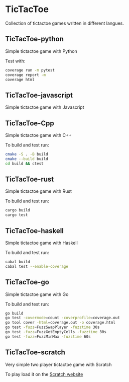 # TicTacToe
Collection of tictactoe games written in different langues.


## TicTacToe-python
Simple tictactoe game with Python

Test with:
```bash
coverage run -m pytest
coverage report -m
coverage html
```

## TicTacToe-javascript
Simple tictactoe game with Javascript

## TicTacToe-Cpp
Simple tictactoe game with C++

To build and test run:

```bash
cmake -S . -B build
cmake --build build
cd build && ctest
```
## TicTacToe-rust
Simple tictactoe game with Rust

To build and test run:
```bash
cargo build
cargo test
```

## TicTacToe-haskell
Simple tictactoe game with Haskell

To build and test run:
```bash
cabal build
cabal test --enable-coverage
```

## TicTacToe-go
Simple tictactoe game with Go

To build and test run:
```bash
go build
go test -covermode=count -coverprofile=coverage.out
go tool cover -html=coverage.out -o coverage.html
go test -fuzz=FuzzSwapPlayer -fuzztime 30s
go test -fuzz=FuzzGetEmptyCells -fuzztime 30s
go test -fuzz=FuzzMinMax -fuzztime 60s
```

## TicTacToe-scratch
Very simple two player tictactoe game with Scratch

To play load it on the [Scratch website](https://scratch.mit.edu/)